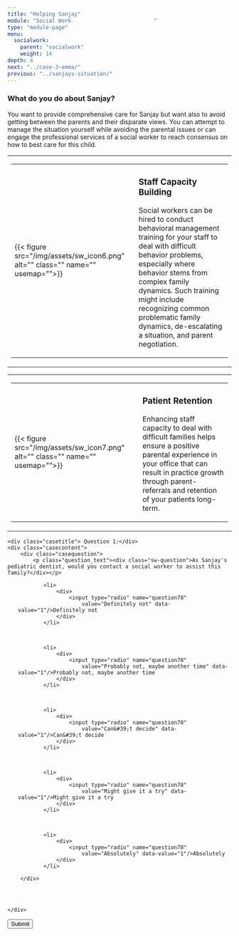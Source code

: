```yaml
---
title: "Helping Sanjay"
module: "Social Work                          "
type: "module-page"
menu:
  socialwork:
    parent: "socialwork"
    weight: 14
depth: 4
next: "../case-3-emma/"
previous: "../sanjays-situation/"
---
```

<form method="post" action="."><div class="pageblock"><h3>What do you do about Sanjay?</h3><div class="maintext">
<p>You want to provide comprehensive care for Sanjay but want also to avoid getting between the parents and their disparate views. You can attempt to manage the situation yourself while avoiding the parental issues or can engage the professional services of a social worker to reach consensus on how to best care for this child.</p>
</div>
</div><div class="pageblock"><table>
<tr>
<td>
<table class="noborders">
<tr>
<td>
{{< figure src="/img/assets/sw_icon6.png" alt="" class="" name="" usemap="">}}</td>
<td>
<h3>Staff Capacity Building</h3>
<div class="maintext"><p>Social workers can be hired to conduct behavioral management training for your staff to deal with difficult behavior problems, especially where behavior stems from complex family dynamics. Such training might include recognizing common problematic family dynamics, de-escalating a situation, and parent negotiation.</p></div></td>
</tr>
</table>
</td>
</tr>
</table>
<table>
<tr>
<td>
<table class="noborders">
<tr>
<td>
{{< figure src="/img/assets/sw_icon7.png" alt="" class="" name="" usemap="">}}</td>
<td>
<h3>Patient Retention</h3>
<div class="maintext"><p>Enhancing staff capacity to deal with difficult families helps ensure a positive parental experience in your office that can result in practice growth through parent-referrals and retention of your patients long-term.</p></div></td>
</tr>
</table>
</td>
</tr>
</table>
</div><div class="pageblock">










  




<div class="cases">
    
    <div class="casetitle"> Question 1:</div>
    <div class="casecontent">
        <div class="casequestion">
            <p class="question_text"><div class="sw-question">As Sanjay's pediatric dentist, would you contact a social worker to assist this family?</div></p>
            
                
                    

<ol type="A">
    
        
            <li>
                <div>
                    <input type="radio" name="question78"
                        value="Definitely not" data-value="1"/>Definitely not
                </div>
            </li>
        
    
        
            <li>
                <div>
                    <input type="radio" name="question78"
                        value="Probably not, maybe another time" data-value="1"/>Probably not, maybe another time
                </div>
            </li>
        
    
        
            <li>
                <div>
                    <input type="radio" name="question78"
                        value="Can&#39;t decide" data-value="1"/>Can&#39;t decide
                </div>
            </li>
        
    
        
            <li>
                <div>
                    <input type="radio" name="question78"
                        value="Might give it a try" data-value="1"/>Might give it a try
                </div>
            </li>
        
    
        
            <li>
                <div>
                    <input type="radio" name="question78"
                        value="Absolutely" data-value="1"/>Absolutely
                </div>
            </li>
        
    
</ol>

                

                

                
            
        </div>

        
            
        
    </div>
</div>




</div><div class="submit-container"><input class="btn btn-info btn-submit-section" type="submit" value="Submit" /></div></form>